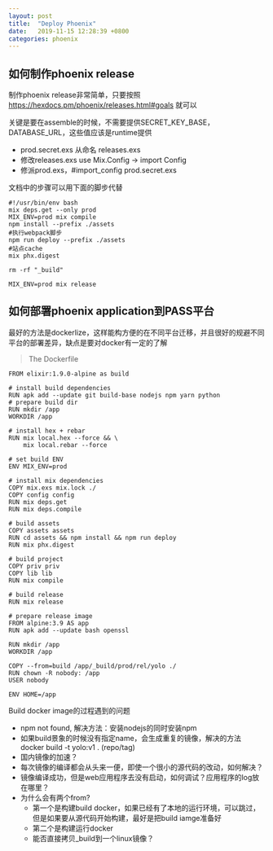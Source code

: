 ```yaml
---
layout: post
title:  "Deploy Phoenix"
date:   2019-11-15 12:28:39 +0800
categories: phoenix
---
```


## 如何制作phoenix release
制作phoenix release非常简单，只要按照 https://hexdocs.pm/phoenix/releases.html#goals 就可以

关键是要在assemble的时候，不需要提供SECRET_KEY_BASE，DATABASE_URL，这些值应该是runtime提供

- prod.secret.exs 从命名 releases.exs
- 修改releases.exs use Mix.Config -> import Config
- 修派prod.exs，#import_config prod.secret.exs
  
文档中的步骤可以用下面的脚步代替

```
#!/usr/bin/env bash
mix deps.get --only prod
MIX_ENV=prod mix compile
npm install --prefix ./assets
#执行webpack脚步
npm run deploy --prefix ./assets
#站点cache
mix phx.digest

rm -rf "_build"

MIX_ENV=prod mix release
```
## 如何部署phoenix application到PASS平台
最好的方法是dockerlize，这样能构方便的在不同平台迁移，并且很好的规避不同平台的部署差异，缺点是要对docker有一定的了解
> The Dockerfile
```
FROM elixir:1.9.0-alpine as build

# install build dependencies
RUN apk add --update git build-base nodejs npm yarn python
# prepare build dir
RUN mkdir /app
WORKDIR /app

# install hex + rebar
RUN mix local.hex --force && \
    mix local.rebar --force

# set build ENV
ENV MIX_ENV=prod

# install mix dependencies
COPY mix.exs mix.lock ./
COPY config config
RUN mix deps.get
RUN mix deps.compile

# build assets
COPY assets assets
RUN cd assets && npm install && npm run deploy
RUN mix phx.digest

# build project
COPY priv priv
COPY lib lib
RUN mix compile

# build release
RUN mix release

# prepare release image
FROM alpine:3.9 AS app
RUN apk add --update bash openssl

RUN mkdir /app
WORKDIR /app

COPY --from=build /app/_build/prod/rel/yolo ./
RUN chown -R nobody: /app
USER nobody

ENV HOME=/app
```

Build docker image的过程遇到的问题
- npm not found, 解决方法：安装nodejs的同时安装npm
- 如果build景象的时候没有指定name，会生成重复的镜像，解决的方法 docker build -t yolo:v1 . (repo/tag)
- 国内镜像的加速？
- 每次镜像的编译都会从头来一便，即使一个很小的源代码的改动，如何解决？
- 镜像编译成功，但是web应用程序去没有启动，如何调试？应用程序的log放在哪里？
- 为什么会有两个from?
  - 第一个是构建build docker，如果已经有了本地的运行环境，可以跳过，但是如果要从源代码开始构建，最好是把build iamge准备好
  - 第二个是构建运行docker
  - 能否直接拷贝_build到一个linux镜像？